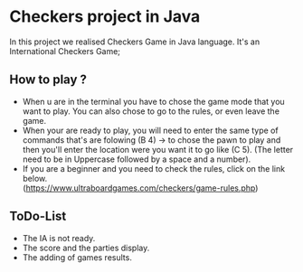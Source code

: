 # Checkers project in Java

In this project we realised Checkers Game in Java language. It's an International Checkers Game;


##  How to play ?

- When u are in the terminal you have to chose the game mode that you want to play. You can also chose to go to the rules, or even leave the game. <br/>
- When your are ready to play, you will need to enter the same type of commands that's are folowing (B 4) -> to chose the pawn to play and then you'll enter the location were you want it to go like (C 5). (The letter need to be in Uppercase followed by a space and a number). <br/>
- If you are a beginner and you need to check the rules, click on the link below.<br/>
  (https://www.ultraboardgames.com/checkers/game-rules.php)

## ToDo-List

- The IA is not ready.
- The score and the parties display.
- The adding of games results.